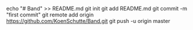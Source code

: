 echo "# Band" >> README.md
git init
git add README.md
git commit -m "first commit"
git remote add origin https://github.com/KoenSchutte/Band.git
git push -u origin master

